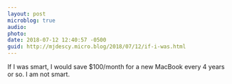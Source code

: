 ```yaml
---
layout: post
microblog: true
audio: 
photo: 
date: 2018-07-12 12:40:57 -0500
guid: http://mjdescy.micro.blog/2018/07/12/if-i-was.html
---
```

If I was smart, I would save $100/month for a new MacBook every 4 years or so. I am not smart.
